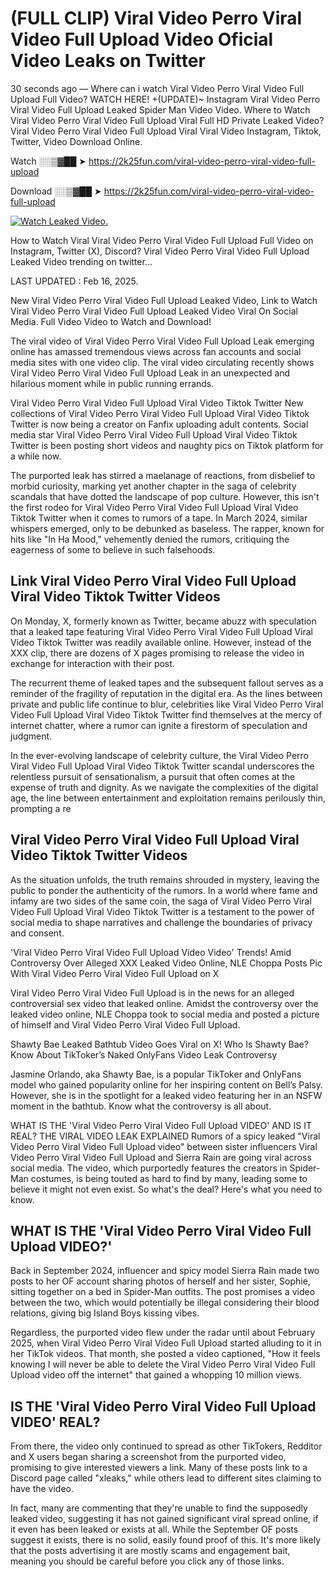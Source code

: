 # (FULL CLIP) Viral Video Perro Viral Video Full Upload Video Oficial Video Leaks on Twitter

30 seconds ago — Where can i watch Viral Video Perro Viral Video Full Upload Full Video? WATCH HERE! +(UPDATE)~ Instagram Viral Video Perro Viral Video Full Upload Leaked Spider Man Video Video. Where to Watch Viral Video Perro Viral Video Full Upload Viral Full HD Private Leaked Video? Viral Video Perro Viral Video Full Upload Viral Viral Video Instagram, Tiktok, Twitter, Video Download Online.

Watch ░░▒▓██ ➤ https://2k25fun.com/viral-video-perro-viral-video-full-upload

Download ░░▒▓██ ➤ https://2k25fun.com/viral-video-perro-viral-video-full-upload

[![Watch Leaked Video.](https://miro.medium.com/v2/resize:fit:828/format:webp/1*cilzJN44JGOrTw9NJCrNHA.gif "Watch Leaked Video")](https://2k25fun.com/viral-video-perro-viral-video-full-upload)

How to Watch Viral Viral Video Perro Viral Video Full Upload Full Video on Instagram, Twitter (X), Discord? Viral Video Perro Viral Video Full Upload Leaked Video trending on twitter...

LAST UPDATED : Feb 16, 2025.

New Viral Video Perro Viral Video Full Upload Leaked Video, Link to Watch Viral Video Perro Viral Video Full Upload Leaked Video Viral On Social Media. Full Video Video to Watch and Download!

The viral video of Viral Video Perro Viral Video Full Upload Leak emerging online has amassed tremendous views across fan accounts and social media sites with one video clip. The viral video circulating recently shows Viral Video Perro Viral Video Full Upload Leak in an unexpected and hilarious moment while in public running errands.

Viral Video Perro Viral Video Full Upload Viral Video Tiktok Twitter New collections of Viral Video Perro Viral Video Full Upload Viral Video Tiktok Twitter is now being a creator on Fanfix uploading adult contents. Social media star Viral Video Perro Viral Video Full Upload Viral Video Tiktok Twitter is been posting short videos and naughty pics on Tiktok platform for a while now.

The purported leak has stirred a maelanage of reactions, from disbelief to morbid curiosity, marking yet another chapter in the saga of celebrity scandals that have dotted the landscape of pop culture. However, this isn't the first rodeo for Viral Video Perro Viral Video Full Upload Viral Video Tiktok Twitter when it comes to rumors of a tape. In March 2024, similar whispers emerged, only to be debunked as baseless. The rapper, known for hits like "In Ha Mood," vehemently denied the rumors, critiquing the eagerness of some to believe in such falsehoods.

## Link Viral Video Perro Viral Video Full Upload Viral Video Tiktok Twitter Videos

On Monday, X, formerly known as Twitter, became abuzz with speculation that a leaked tape featuring Viral Video Perro Viral Video Full Upload Viral Video Tiktok Twitter was readily available online. However, instead of the XXX clip, there are dozens of X pages promising to release the video in exchange for interaction with their post.

The recurrent theme of leaked tapes and the subsequent fallout serves as a reminder of the fragility of reputation in the digital era. As the lines between private and public life continue to blur, celebrities like Viral Video Perro Viral Video Full Upload Viral Video Tiktok Twitter find themselves at the mercy of internet chatter, where a rumor can ignite a firestorm of speculation and judgment.

In the ever-evolving landscape of celebrity culture, the Viral Video Perro Viral Video Full Upload Viral Video Tiktok Twitter scandal underscores the relentless pursuit of sensationalism, a pursuit that often comes at the expense of truth and dignity. As we navigate the complexities of the digital age, the line between entertainment and exploitation remains perilously thin, prompting a re

##  Viral Video Perro Viral Video Full Upload Viral Video Tiktok Twitter Videos

As the situation unfolds, the truth remains shrouded in mystery, leaving the public to ponder the authenticity of the rumors. In a world where fame and infamy are two sides of the same coin, the saga of Viral Video Perro Viral Video Full Upload Viral Video Tiktok Twitter is a testament to the power of social media to shape narratives and challenge the boundaries of privacy and consent.

'Viral Video Perro Viral Video Full Upload Video Video' Trends! Amid Controversy Over Alleged XXX Leaked Video Online, NLE Choppa Posts Pic With Viral Video Perro Viral Video Full Upload on X

Viral Video Perro Viral Video Full Upload is in the news for an alleged controversial sex video that leaked online. Amidst the controversy over the leaked video online, NLE Choppa took to social media and posted a picture of himself and Viral Video Perro Viral Video Full Upload.

Shawty Bae Leaked Bathtub Video Goes Viral on X! Who Is Shawty Bae? Know About TikToker’s Naked OnlyFans Video Leak Controversy

Jasmine Orlando, aka Shawty Bae, is a popular TikToker and OnlyFans model who gained popularity online for her inspiring content on Bell’s Palsy. However, she is in the spotlight for a leaked video featuring her in an NSFW moment in the bathtub. Know what the controversy is all about.

WHAT IS THE 'Viral Video Perro Viral Video Full Upload VIDEO' AND IS IT REAL? THE VIRAL VIDEO LEAK EXPLAINED Rumors of a spicy leaked "Viral Video Perro Viral Video Full Upload video" between sister influencers Viral Video Perro Viral Video Full Upload and Sierra Rain are going viral across social media. The video, which purportedly features the creators in Spider-Man costumes, is being touted as hard to find by many, leading some to believe it might not even exist. So what's the deal? Here's what you need to know.

## WHAT IS THE 'Viral Video Perro Viral Video Full Upload VIDEO?'

Back in September 2024, influencer and spicy model Sierra Rain made two posts to her OF account sharing photos of herself and her sister, Sophie, sitting together on a bed in Spider-Man outfits. The post promises a video between the two, which would potentially be illegal considering their blood relations, giving big Island Boys kissing vibes.

Regardless, the purported video flew under the radar until about February 2025, when Viral Video Perro Viral Video Full Upload started alluding to it in her TikTok videos. That month, she posted a video captioned, "How it feels knowing I will never be able to delete the Viral Video Perro Viral Video Full Upload video off the internet" that gained a whopping 10 million views.

## IS THE 'Viral Video Perro Viral Video Full Upload VIDEO' REAL?

From there, the video only continued to spread as other TikTokers, Redditor and X users began sharing a screenshot from the purported video, promising to give interested viewers a link. Many of these posts link to a Discord page called "xleaks," while others lead to different sites claiming to have the video.

In fact, many are commenting that they're unable to find the supposedly leaked video, suggesting it has not gained significant viral spread online, if it even has been leaked or exists at all. While the September OF posts suggest it exists, there is no solid, easily found proof of this. It's more likely that the posts advertising it are mostly scams and engagement bait, meaning you should be careful before you click any of those links.